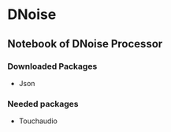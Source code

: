 # DNoise


## Notebook of DNoise Processor 
### Downloaded Packages 
- Json
### Needed packages 
- Touchaudio
